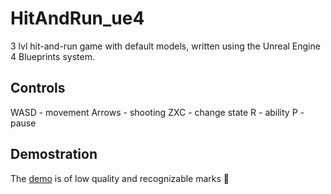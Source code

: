 # HitAndRun_ue4
3 lvl hit-and-run game with default models, written using the Unreal Engine 4 Blueprints system. 

## Controls
WASD - movement
Arrows - shooting
ZXC - change state
R - ability
P - pause

## Demostration
The [demo](https://drive.google.com/file/d/1wcySGRW3tJJP6b8w6w1TiheBmYknSRov/view?usp=sharing) is of low quality and recognizable marks :smiling_face_with_tear:
